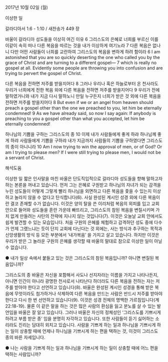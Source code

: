 2017년 10월 02일 (월)

이상한 일



갈라디아서 1:6 - 1:10 / 새찬송가 449 장


바울이 갈라디아 성도들을 이상히 여긴 이유
6 그리스도의 은혜로 너희를 부르신 이를 이같이 속히 떠나 다른 복음을 따르는 것을 내가 이상하게 여기노라 7 다른 복음은 없나니 다만 어떤 사람들이 너희를 교란하여 그리스도의 복음을 변하게 하려 함이라
6 I am astonished that you are so quickly deserting the one who called you by the grace of Christ and are turning to a different gospel— 7 which is really no gospel at all. Evidently some people are throwing you into confusion and are trying to pervert the gospel of Christ.

다른 복음을 전하면 저주를 받을지어다
8 그러나 우리나 혹은 하늘로부터 온 천사라도 우리가 너희에게 전한 복음 외에 다른 복음을 전하면 저주를 받을지어다 9 우리가 전에 말하였거니와 내가 지금 다시 말하노니 만일 누구든지 너희가 받은 것 외에 다른 복음을 전하면 저주를 받을지어다
8 But even if we or an angel from heaven should preach a gospel other than the one we preached to you, let him be eternally condemned! 9 As we have already said, so now I say again: If anybody is preaching to you a gospel other than what you accepted, let him be eternally condemned!

하나님의 기쁨을 구하는 그리스도의 종
10 이제 내가 사람들에게 좋게 하랴 하나님께 좋게 하랴 사람들에게 기쁨을 구하랴 내가 지금까지 사람들의 기쁨을 구하였다면 그리스도의 종이 아니니라
10 Am I now trying to win the approval of men, or of God? Or am I trying to please men? If I were still trying to please men, I would not be a servant of Christ.

해석도움





이상한 일
짧은 인사말을 마친 바울은 단도직입적으로 갈라디아 성도들을 향해 말하고자 하는 본론을 꺼내고 있습니다. 먼저 그는 은혜로 구원받고 하나님의 자녀가 되는 감격을 누린 성도들이 어떻게 그렇게 빨리 하나님을 외면하고 다른 복음을 좇을 수 있는지 이상하고 놀라지 않을 수 없다고 탄식합니다(6). 사실 완성된 계시인 성경 외에 다른 복음이란 결코 존재할 수가 없습니다. 이것은 양의 탈을 쓴 이리처럼 복음의 외피를 입고 교회 안으로 들어와 성도들을 혼란 가운데 빠뜨리고, 그리스도의 참된 복음을 변질시키며 가치 없게 만들려는 사탄의 전략에 지나지 않는 것입니다(7). 이것은 오늘날 교회 안에서도 쉽게 발견할 수 있는 모습입니다. 처음 구원의 은혜를 체험하고 감격하던 성도 중에 다수가 언제 그랬느냐는 듯이 단지 교회에 다닌다는 것 외에는, 사는 방식과 추구하는 목적과 신앙생활의 방식 등 모든 부분에서 ‘내가복음’ 을 가지고 살고 있습니다. 하지만 이것은 우리가 받은 그 놀라운 구원의 은혜를 생각할 때 바울의 말대로 참으로 이상한 일이 아닐 수 없습니다. 

● 내가 일상 속에서 붙들고 있는 것은 그리스도의 참된 복음입니까? 아니면 변질된 복음입니까?

그리스도의 종
바울은 자신을 포함해서 사도나 선지자라는 이름을 가지고 나타나든지, 아니면 인간이 아니라 광명한 천사로서 나타난다 하더라도 다른 복음을 전하는 자는 저주를 받아야 한다고 선언하고 있습니다(8). 바울은 완성된 계시인 성경을 통해 받은 복음에 무엇이라도 첨가하거나 삭제하여 다른 복음을 만드는 사람은 반드시 저주를 받아야 한다고 다시 한 번 선언하고 있습니다(9). 이것은 성경 전체의 명백한 가르침입니다(계22:18-19). 물론 이 같은 말을 하는 것은 많은 사람의 환심을 잃고 분노를 살 수 있는 발언임을 바울은 잘 알고 있습니다. 그러나 바울은 자신의 정체성인 ‘그리스도를 기쁘시게 하려고 부름 받은 종’ 임을 분명히 자각하고 있습니다. 또한 사람들이 듣기 싫어하는 소리라도 진리는 담대히 외치고 있습니다. 사람을 기쁘게 하는 일과 하나님을 기쁘시게 하는 일이 상충할 때에 언제나 하나님을 기쁘시게 하는 편을 택하는 것, 이것이 그리스도 종의 바른 자세입니다.

● 나는 사람을 기쁘게 하는 일과 하나님을 기쁘시게 하는 일이 상충할 때에 어느 편을 택하는 사람입니까?